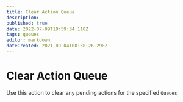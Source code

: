 ```yaml
---
title: Clear Action Queue
description:
published: true
date: 2022-07-09T19:59:34.110Z
tags: queues
editor: markdown
dateCreated: 2021-09-04T08:38:26.298Z
---
```


# Clear Action Queue


Use this action to clear any pending actions for the specified `Queues`